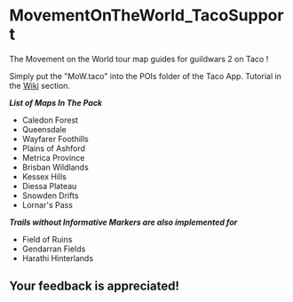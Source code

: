 # MovementOnTheWorld_TacoSupport
The Movement on the World tour map guides for guildwars 2 on Taco ! 

Simply put the "MoW.taco" into the POIs folder of the Taco App. Tutorial in the [Wiki](https://github.com/Sutcenes/MovementOnTheWorld_TacoSupport/wiki) section.

___List of Maps In The Pack___
- Caledon Forest
- Queensdale
- Wayfarer Foothills
- Plains of Ashford
- Metrica Province
- Brisban Wildlands
- Kessex Hills
- Diessa Plateau
- Snowden Drifts 
- Lornar's Pass

___Trails without Informative Markers are also implemented for___
- Field of Ruins
- Gendarran Fields
- Harathi Hinterlands

## **Your feedback is appreciated!**
